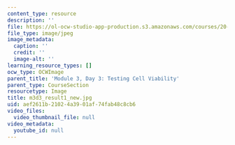 ```yaml
---
content_type: resource
description: ''
file: https://ol-ocw-studio-app-production.s3.amazonaws.com/courses/20-109-laboratory-fundamentals-in-biological-engineering-spring-2010/aef2611b21024a3901af74fab48c8cb6_m3d3_result1_new.jpg
file_type: image/jpeg
image_metadata:
  caption: ''
  credit: ''
  image-alt: ''
learning_resource_types: []
ocw_type: OCWImage
parent_title: 'Module 3, Day 3: Testing Cell Viability'
parent_type: CourseSection
resourcetype: Image
title: m3d3_result1_new.jpg
uid: aef2611b-2102-4a39-01af-74fab48c8cb6
video_files:
  video_thumbnail_file: null
video_metadata:
  youtube_id: null
---
```

